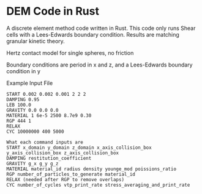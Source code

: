 # DEM Code in Rust

A discrete element method code written in Rust. This code only runs Shear cells with a Lees-Edwards boundary condition. Results are matching granular kinetic theory. 

Hertz contact model for single spheres, no friction

Boundary conditions are period in x and z, and a Lees-Edwards boundary condition in y

Example Input File
```
START 0.002 0.002 0.001 2 2 2
DAMPING 0.95
LEB 100.0
GRAVITY 0.0 0.0 0.0
MATERIAL 1 6e-5 2500 8.7e9 0.30
RGP 444 1
RELAX
CYC 10000000 400 5000
```

```
What each command inputs are
START x_domain y_domain z_domain x_axis_collision_box y_axis_collision_box z_axis_collision_box
DAMPING restitution_coefficient
GRAVITY g_x g_y g_z
MATERIAL material_id radius density younge_mod poissions_ratio
RGP number_of_particles_to_generate material_id
RELAX (needed after RGP to remove overlaps)
CYC number_of_cycles vtp_print_rate stress_averaging_and_print_rate
```

